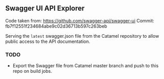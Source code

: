 ## Swagger UI API Explorer

Code taken from: https://github.com/swagger-api/swagger-ui
Commit: fb7f12551f234684abe9c02d36713b597c263beb

Serving the `latest` swagger.json file from the Catamel repository to allow public access to the API documentation.

### TODO

* Export the Swagger file from Catamel master branch and push to this repo on build jobs.